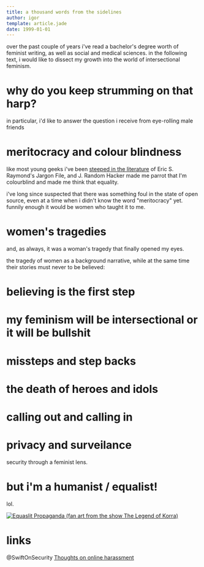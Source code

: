 ```yaml
---
title: a thousand words from the sidelines
author: igor
template: article.jade
date: 1999-01-01
---
```


over the past couple of years i've read a bachelor's degree worth of feminist
writing, as well as social and medical sciences. in the following text, i would
like to dissect my growth into the world of intersectional feminism.

<span class="more"></span>

# why do you keep strumming on that harp?

in particular, i'd like to answer the question i receive from eye-rolling male friends

# meritocracy and colour blindness

like most young geeks i've been [steeped in the
literature](http://modelviewculture.com/pieces/the-open-source-identity-crisis)
of Eric S. Raymond's Jargon File, and J. Random Hacker made me parrot that I'm
colourblind and made me think that equality.

i've long since suspected that there was something foul in the state of open
source, even at a time when i didn't know the word "meritocracy" yet.
funnily enough it would be women who taught it to me.

# women's tragedies

and, as always, it was a woman's tragedy that finally opened my eyes.

the tragedy of women as a background narrative, while at the same time their
stories must never to be believed:

# believing is the first step

# my feminism will be intersectional or it will be bullshit

# missteps and step backs

# the death of heroes and idols

# calling out and calling in

# privacy and surveilance

security through a feminist lens.

# but i'm a humanist / equalist!

lol.

[![Equaslit Propaganda (fan art from the show The Legend of Korra)](http://fc08.deviantart.net/fs70/i/2012/162/f/f/equalist_propaganda_by_outspire-d5367yu.png)](http://outspire.deviantart.com/art/Equalist-Propaganda-307659990)


# links

@SwiftOnSecurity [Thoughts on online harassment](https://storify.com/SwiftOnSecurity/thoughts-on-online-harassment)

